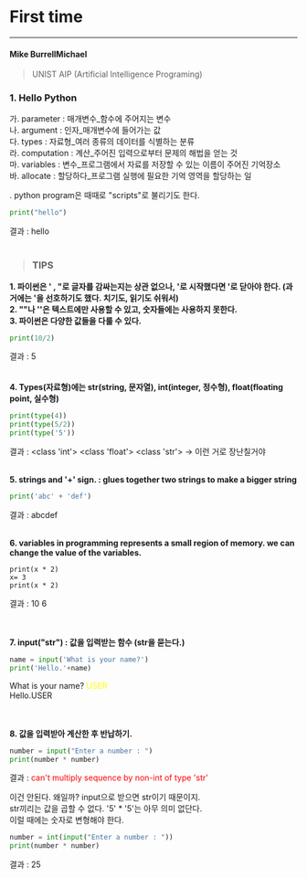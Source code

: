 First time
=================
***************

#### Mike BurrellMichael
>UNIST AIP (Artificial Intelligence Programing) 

### **1. Hello Python**    
가. parameter : 매개변수_함수에 주어지는 변수   
나. argument : 인자_매개변수에 들어가는 값       
다. types : 자료형_여러 종류의 데이터를 식별하는 분류   
라. computation : 계산_주어진 입력으로부터 문제의 해법을 얻는 것    
마. variables : 변수_프로그램에서 자료를 저장할 수 있는 이름이 주어진 기억장소    
바. allocate : 할당하다_프로그램 실행에 필요한 기억 영역을 할당하는 일  

. python program은 때때로 "scripts"로 불리기도 한다.

~~~ Python
print("hello")
~~~

결과 : hello
<br/>
<br/>
  
>### TIPS

**1. 파이썬은 ' , "로 글자를 감싸는지는 상관 없으나, '로 시작했다면 '로 닫아야 한다. (과거에는 '을 선호하기도 했다. 치기도, 읽기도 쉬워서)**   
**2. ""나 ''은 텍스트에만 사용할 수 있고, 숫자들에는 사용하지 못한다.**  
**3. 파이썬은 다양한 값들을 다룰 수 있다.**  

~~~ Python
print(10/2)
~~~
결과 : 5
<br/><br/>  
**4. Types(자료형)에는 str(string, 문자열), int(integer, 정수형), float(floating point, 실수형)** 

~~~ Python
print(type(4))
print(type(5/2))
print(type('5'))
~~~
결과 : <class 'int'>
<class 'float'>
<class 'str'> -> 이런 거로 장난칠거야
<br/><br/>
    
**5. strings and '+' sign. : glues together two strings to make a bigger string**

~~~ Python
print('abc' + 'def')
~~~
결과 : abcdef
<br/><br/>

**6. variables in programming represents a small region of memory. we can change the value of the variables.**

~~~Pythonx= 5
print(x * 2)
x= 3
print(x * 2)
~~~
결과 : 10
6  

<br/><br/>
**7. input("str") : 값을 입력받는 함수 (str을 묻는다.)**

~~~Python
name = input('What is your name?')
print('Hello.'+name)
~~~
What is your name? <span style="color:yellow">USER</span>   
Hello.USER  
  
<br/><br/>
**8. 값을 입력받아 계산한 후 반납하기.**

~~~Python
number = input("Enter a number : ")
print(number * number)
~~~
결과 : <span style="color:red">can't multiply sequence by non-int of type 'str'</span>   

이건 안된다. 왜일까? input으로 받으면 str이기 때문이지.  
str끼리는 값을 곱할 수 없다. '5' * '5'는 아무 의미 없단다.  
이럴 때에는 숫자로 변형해야 한다.

~~~Python
number = int(input("Enter a number : "))
print(number * number)
~~~
결과 : 25

